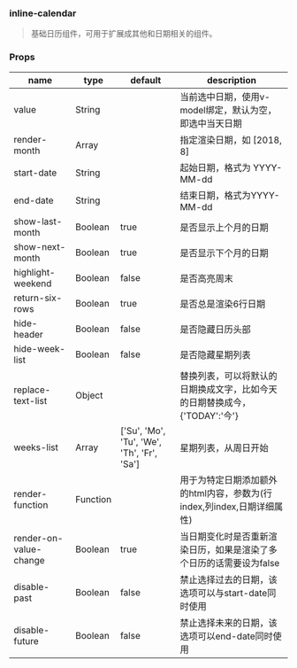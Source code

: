 ### inline-calendar

> 基础日历组件，可用于扩展成其他和日期相关的组件。

### Props

|name|type|default|description|
|----|----|-------|-----------|
|value|String||当前选中日期，使用v-model绑定，默认为空，即选中当天日期|
|render-month|Array||指定渲染日期，如 [2018, 8]|
|start-date|String||起始日期，格式为 YYYY-MM-dd|
|end-date|String||结束日期，格式为YYYY-MM-dd|
|show-last-month|Boolean|true|是否显示上个月的日期|
|show-next-month|Boolean|true|是否显示下个月的日期|
|highlight-weekend|Boolean|false|是否高亮周末|
|return-six-rows|Boolean|true|是否总是渲染6行日期|
|hide-header|Boolean|false|是否隐藏日历头部|
|hide-week-list|Boolean|false|是否隐藏星期列表|
|replace-text-list|Object||替换列表，可以将默认的日期换成文字，比如今天的日期替换成今，{'TODAY':'今'}|
|weeks-list|Array|['Su', 'Mo', 'Tu', 'We', 'Th', 'Fr', 'Sa']|星期列表，从周日开始|
|render-function|Function||用于为特定日期添加额外的html内容，参数为(行index,列index,日期详细属性)|
|render-on-value-change|Boolean|true|当日期变化时是否重新渲染日历，如果是渲染了多个日历的话需要设为false|
|disable-past|Boolean|false|禁止选择过去的日期，该选项可以与start-date同时使用|
|disable-future|Boolean|false|禁止选择未来的日期，该选项可以end-date同时使用|

